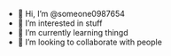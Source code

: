 - 👋 Hi, I’m @someone0987654
- 👀 I’m interested in stuff
- 🌱 I’m currently learning thingd
- 💞️ I’m looking to collaborate with people

<!---
someone0987654/someone0987654 is a ✨ special ✨ repository because its `README.md` (this file) appears on your GitHub profile.
You can click the Preview link to take a look at your changes.
--->
